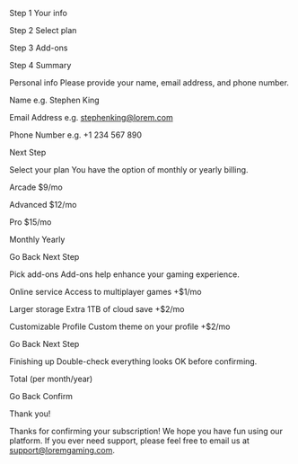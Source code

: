 
  <!-- Sidebar start -->

Step 1
Your info

Step 2
Select plan

Step 3
Add-ons

Step 4
Summary

  <!-- Sidebar end -->

  <!-- Step 1 start -->

Personal info
Please provide your name, email address, and phone number.

Name
e.g. Stephen King

Email Address
e.g. stephenking@lorem.com

Phone Number
e.g. +1 234 567 890

Next Step

  <!-- Step 1 end -->

  <!-- Step 2 start -->

Select your plan
You have the option of monthly or yearly billing.

Arcade
$9/mo

Advanced
$12/mo

Pro
$15/mo

Monthly
Yearly

Go Back
Next Step

  <!-- Step 2 end -->

  <!-- Step 3 start -->

Pick add-ons
Add-ons help enhance your gaming experience.

Online service
Access to multiplayer games
+$1/mo

Larger storage
Extra 1TB of cloud save
+$2/mo

Customizable Profile
Custom theme on your profile
+$2/mo

Go Back
Next Step

  <!-- Step 3 end -->

  <!-- Step 4 start -->

Finishing up
Double-check everything looks OK before confirming.

  <!-- Dynamically add subscription and add-on selections here -->

Total (per month/year)

Go Back
Confirm

[//]: # ()
  <!-- Step 4 end -->

  <!-- Step 5 start -->

Thank you!

Thanks for confirming your subscription! We hope you have fun
using our platform. If you ever need support, please feel free
to email us at support@loremgaming.com.

  <!-- Step 5 end -->